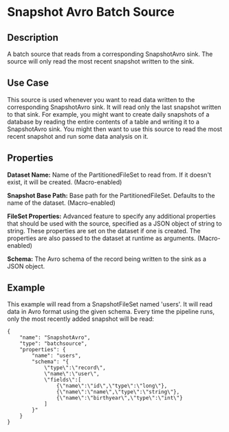# Snapshot Avro Batch Source


Description
-----------
A batch source that reads from a corresponding SnapshotAvro sink.
The source will only read the most recent snapshot written to the sink.


Use Case
--------
This source is used whenever you want to read data written to the corresponding
SnapshotAvro sink. It will read only the last snapshot written to that sink. For example,
you might want to create daily snapshots of a database by reading the entire contents of a
table and writing it to a SnapshotAvro sink. You might then want to use this source to
read the most recent snapshot and run some data analysis on it.


Properties
----------
**Dataset Name:** Name of the PartitionedFileSet to read from.
If it doesn't exist, it will be created. (Macro-enabled)

**Snapshot Base Path:** Base path for the PartitionedFileSet. Defaults to the name of the dataset. (Macro-enabled)

**FileSet Properties:** Advanced feature to specify any additional properties that should be used with the source,
specified as a JSON object of string to string. These properties are set on the dataset if one is created.
The properties are also passed to the dataset at runtime as arguments. (Macro-enabled)

**Schema:** The Avro schema of the record being written to the sink as a JSON object.


Example
-------
This example will read from a SnapshotFileSet named 'users'. It will read data in Avro format
using the given schema. Every time the pipeline runs, only the most recently added snapshot will
be read:

    {
        "name": "SnapshotAvro",
        "type": "batchsource",
        "properties": {
            "name": "users",
            "schema": "{
                \"type\":\"record\",
                \"name\":\"user\",
                \"fields\":[
                    {\"name\":\"id\",\"type\":\"long\"},
                    {\"name\":\"name\",\"type\":\"string\"},
                    {\"name\":\"birthyear\",\"type\":\"int\"}
                ]
            }"
        }
    }
